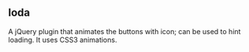 loda
---

A jQuery plugin that animates the buttons with icon; can be used to hint loading. It uses CSS3 animations.